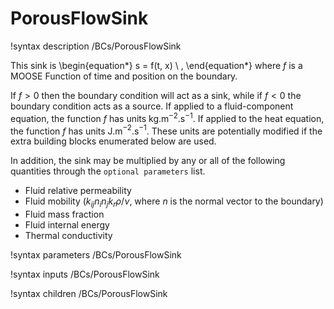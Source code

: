 # PorousFlowSink

!syntax description /BCs/PorousFlowSink

This sink is
\begin{equation*}
s = f(t, x) \ ,
\end{equation*}
where $f$ is a MOOSE Function of time and position on the boundary.

If $f>0$ then the boundary condition will act as a sink, while if $f<0$ the boundary condition acts as a source.  If applied to a fluid-component equation, the function $f$ has units kg.m$^{-2}$.s$^{-1}$.  If applied to the heat equation, the function $f$ has units J.m$^{-2}$.s$^{-1}$.  These units are potentially modified if the extra building blocks enumerated below are used.

In addition, the sink may be multiplied by any or all of the following
quantities through the `optional parameters` list.

- Fluid relative permeability
- Fluid mobility ($k_{ij}n_{i}n_{j}k_{r} \rho / \nu$, where $n$ is the normal vector to the boundary)
- Fluid mass fraction
- Fluid internal energy
- Thermal conductivity

!syntax parameters /BCs/PorousFlowSink

!syntax inputs /BCs/PorousFlowSink

!syntax children /BCs/PorousFlowSink
